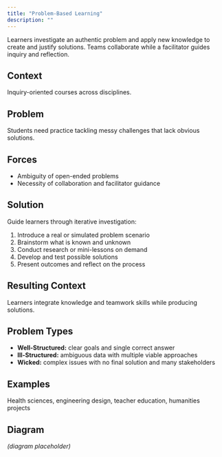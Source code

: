 ```yaml
---
title: "Problem-Based Learning"
description: ""
---
```


Learners investigate an authentic problem and apply new knowledge to create and justify solutions. Teams collaborate while a facilitator guides inquiry and reflection.

## Context
Inquiry-oriented courses across disciplines.

## Problem
Students need practice tackling messy challenges that lack obvious solutions.

## Forces
- Ambiguity of open-ended problems
- Necessity of collaboration and facilitator guidance

## Solution
Guide learners through iterative investigation:
1. Introduce a real or simulated problem scenario
2. Brainstorm what is known and unknown
3. Conduct research or mini-lessons on demand
4. Develop and test possible solutions
5. Present outcomes and reflect on the process

## Resulting Context
Learners integrate knowledge and teamwork skills while producing solutions.

## Problem Types
- **Well-Structured:** clear goals and single correct answer
- **Ill-Structured:** ambiguous data with multiple viable approaches
- **Wicked:** complex issues with no final solution and many stakeholders

## Examples
Health sciences, engineering design, teacher education, humanities projects

## Diagram
*(diagram placeholder)*
